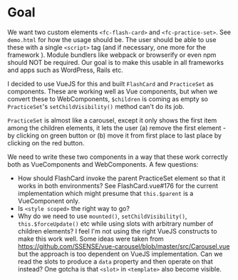 # Goal

We want two custom elements `<fc-flash-card>` and `<fc-practice-set>`. See `demo.html` for how the usage should be.
The user should be able to use these with a single `<script>` tag (and if necessary, one more for the framework ).
Module bundlers like webpack or browserify or even npm should NOT be required. Our goal is to make this usable
in all frameworks and apps such as WordPress, Rails etc.

I decided to use VueJS for this and built `FlashCard` and `PracticeSet` as components. These are working well as
Vue components, but when we convert these to WebComponents, `$children` is coming as empty so `PracticeSet`'s
`setChildVisibility()` method can't do its job.

`PracticeSet` is almost like a carousel, except it only shows the first item among the children elements, it lets
the user (a) remove the first element - by clicking on green button or (b) move it from first place to last place
by clicking on the red button.

We need to write these two components in a way that these work correctly both as VueComponents and WebComponents.
A few questions:

- How should FlashCard invoke the parent PracticeSet element so that it works in both environments?  See FlashCard.vue#176 for the current implementation which might presume that `this.$parent` is a VueComponent only.
- Is `<style scoped>` the right way to go?
- Why do we need to use `mounted()`, `setChildVisibility()`, `this.$forceUpdate()` etc while using slots with arbitrary number of children elements? I feel I'm not using the right VueJS constructs to make this work well. Some ideas were taken from https://github.com/SSENSE/vue-carousel/blob/master/src/Carousel.vue but the approach is too dependent on VueJS implementation. Can we read the slots to produce a `data` property and then operate on that instead? One gotcha is that `<slot>` in `<template>` also become visible.